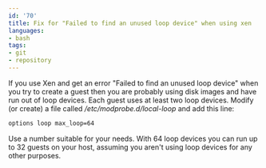 ```yaml
---
id: '70'
title: Fix for "Failed to find an unused loop device" when using xen
languages:
- bash
tags:
- git
- repository
---
```

If you use Xen and get an error "Failed to find an unused loop device" when you try to create a guest then you are probably using disk images and have run out of loop devices. Each guest uses at least two loop devices. Modify (or create) a file called <i>/etc/modprobe.d/local-loop</i> and add this line:


```bash
options loop max_loop=64
```
    

Use a number suitable for your needs. With 64 loop devices you can run up to 32 guests on your host, assuming you aren't using loop devices for any other purposes.


